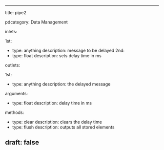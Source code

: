--- 


title: pipe2

pdcategory: Data Management

inlets:

  1st:
  - type: anything
    description: message to be delayed
  2nd:
  - type: float
    description: sets delay time in ms

outlets:

  1st:
  - type: anything
    description: the delayed message

arguments:
  - type: float
    description: delay time in ms

methods:
  - type: clear
    description: clears the delay time
  - type: flush
    description: outputs all stored elements



draft: false
---
